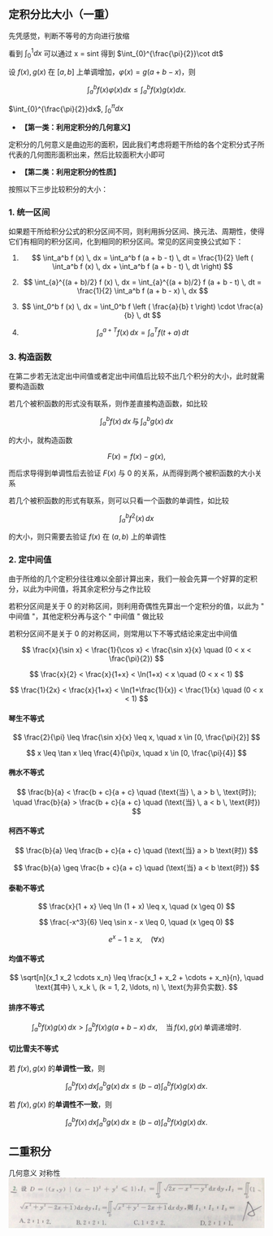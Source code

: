 ## 定积分比大小（一重）

先凭感觉，判断不等号的方向进行放缩

看到 $\int_{0}^{1}dx$ 可以通过 x = sint 得到 $\int_{0}^{\frac{\pi}{2}}\cot dt$

设 $f(x), g(x)$ 在 $[a, b]$ 上单调增加，$\varphi(x) = g(a + b - x)$，则

$$
\int_a^b f(x) \varphi(x) dx \leq \int_a^b f(x) g(x) dx.
$$

$\int_{0}^{\frac{\pi}{2}}dx$, $\int_{0}^{\pi}dx$

- **【第一类：利用定积分的几何意义】**

定积分的几何意义是曲边形的面积，因此我们考虑将题干所给的各个定积分式子所代表的几何图形面积出来，然后比较面积大小即可

- **【第二类：利用定积分的性质】**

按照以下三步比较积分的大小：

### 1. 统一区间

如果题干所给积分公式的积分区间不同，则利用拆分区间、换元法、周期性，使得它们有相同的积分区间，化到相同的积分区间。常见的区间变换公式如下：

1. $$
   \int_a^b f (x) \, dx = \int_a^b f (a + b - t) \, dt = \frac{1}{2} \left ( \int_a^b f (x) \, dx + \int_a^b f (a + b - t) \, dt \right)
   $$

2. $$
   \int_{a}^{(a + b)/2} f (x) \, dx = \int_{a}^{(a + b)/2} f (a + b - t) \, dt = \frac{1}{2} \int_a^b f (a + b - x) \, dx
   $$

3. $$
   \int_0^b f (x) \, dx = \int_0^b f \left ( \frac{a}{b} t \right) \cdot \frac{a}{b} \, dt
   $$

4. $$
   \int_{a}^{a + T} f (x) \, dx = \int_a^T f (t + a) \, dt
   $$

### 3. 构造函数

在第二步若无法定出中间值或者定出中间值后比较不出几个积分的大小，此时就需要构造函数

若几个被积函数的形式没有联系，则作差直接构造函数，如比较

$$
\int_a^b f (x) \, dx \, \text{与} \, \int_a^b g (x) \, dx
$$

的大小，就构造函数

$$
F (x) = f (x) - g (x),
$$

而后求导得到单调性后去验证 $F (x)$ 与 0 的关系，从而得到两个被积函数的大小关系

若几个被积函数的形式有联系，则可以只看一个函数的单调性，如比较

$$
\int_a^b f^2 (x) \, dx
$$

的大小，则只需要去验证 $f (x)$ 在 $(a, b)$ 上的单调性

### 2. 定中间值

由于所给的几个定积分往往难以全部计算出来，我们一般会先算一个好算的定积分，以此为中间值，将其余定积分与之作比较

若积分区间是关于 0 的对称区间，则利用奇偶性先算出一个定积分的值，以此为 " 中间值 "，其他定积分再与这个 " 中间值 " 做比较

若积分区间不是关于 0 的对称区间，则常用以下不等式结论来定出中间值

$$
\frac{x}{\sin x} < \frac{1}{\cos x} < \frac{\sin x}{x} \quad (0 < x < \frac{\pi}{2})
$$

$$
\frac{x}{2} < \frac{x}{1+x} < \ln(1+x) < x \quad (0 < x < 1)
$$

$$
\frac{1}{2x} < \frac{x}{1+x} < \ln(1+\frac{1}{x}) < \frac{1}{x} \quad (0 < x < 1)
$$

#### 琴生不等式

$$
\frac{2}{\pi} \leq \frac{\sin x}{x} \leq x, \quad x \in [0, \frac{\pi}{2}]
$$

$$
x \leq \tan x \leq \frac{4}{\pi}x, \quad x \in [0, \frac{\pi}{4}]
$$

#### 椭水不等式

$$
\frac{b}{a} < \frac{b + c}{a + c} \quad (\text{当} \, a > b \, \text{时}); \quad \frac{b}{a} > \frac{b + c}{a + c} \quad (\text{当} \, a < b \, \text{时})
$$

#### 柯西不等式

$$
\frac{b}{a} \leq \frac{b + c}{a + c} \quad (\text{当} a > b \text{时})
$$

$$
\frac{b}{a} \geq \frac{b + c}{a + c} \quad (\text{当} a < b \text{时})
$$

#### 泰勒不等式

$$
\frac{x}{1 + x} \leq \ln (1 + x) \leq x, \quad (x \geq 0)
$$

$$
\frac{-x^3}{6} \leq \sin x - x \leq 0, \quad (x \geq 0)
$$

$$
e^x - 1 \geq x, \quad (\forall x)
$$

#### 均值不等式

$$
\sqrt[n]{x_1 x_2 \cdots x_n} \leq \frac{x_1 + x_2 + \cdots + x_n}{n}, \quad \text{其中} \, x_k \, (k = 1, 2, \ldots, n) \, \text{为非负实数}.
$$

#### 排序不等式

$$
\int_a^b f (x) g (x) \, dx > \int_a^b f (x) g (a + b - x) \, dx, \quad \text{当} \, f (x), g (x) \, \text{单调递增时}.
$$

#### 切比雪夫不等式

若 $f (x), g (x)$ 的**单调性一致**，则

$$
\int_a^b f (x) \, dx \int_a^b g (x) \, dx \leq (b - a) \int_a^b f (x) g (x) \, dx.
$$

若 $f (x), g (x)$ 的**单调性不一致**，则

$$
\int_a^b f (x) \, dx \int_a^b g (x) \, dx \geq (b - a) \int_a^b f (x) g (x) \, dx.
$$

## 二重积分

几何意义
对称性
![](images/Pasted%20image%2020241014120749.png)
